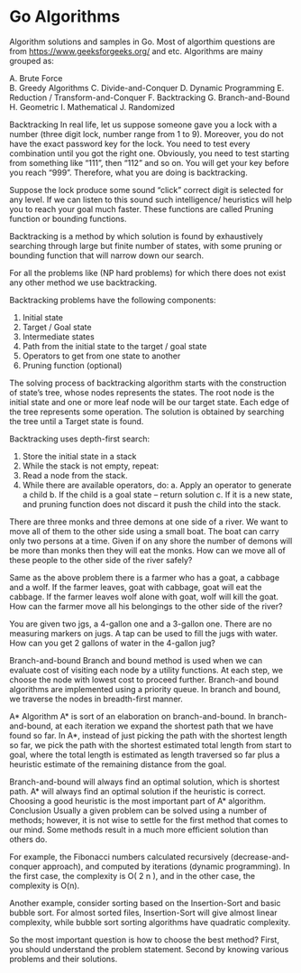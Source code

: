 # Go Algorithms
Algorithm solutions and samples in Go.
Most of algorthim questions are from https://www.geeksforgeeks.org/ and etc. Algorithms are mainy grouped as:

A. Brute Force  
B. Greedy Algorithms
C. Divide-and-Conquer
D. Dynamic Programming
E. Reduction / Transform-and-Conquer
F. Backtracking 
G. Branch-and-Bound
H. Geometric
I. Mathematical
J. Randomized



Backtracking
In real life, let us suppose someone gave you a lock with a number (three digit lock, number 
range from 1 to 9). Moreover, you do not have the exact password key for the lock. You need to 
test every combination until you got the right one. Obviously, you need to test starting from 
something like “111”, then “112” and so on. You will get your key before you reach “999”. Therefore, 
what you are doing is backtracking.

Suppose the lock produce some sound “click” correct digit is selected for any level. If we can 
listen to this sound such intelligence/ heuristics will help you to reach your goal much faster. 
These functions are called Pruning function or bounding functions. 

Backtracking is a method by which solution is found by exhaustively searching through large but finite 
number of states, with some pruning or bounding function that will narrow down our search.

For all the problems like (NP hard problems) for which there does not exist any other method we 
use backtracking.

Backtracking problems have the following components:
1. Initial state
2. Target / Goal state
3. Intermediate states
4. Path from the initial state to the target / goal state
5. Operators to get from one state to another
6. Pruning function (optional)

The solving process of backtracking algorithm starts with the construction of state’s tree, whose 
nodes represents the states. The root node is the initial state and one or more leaf node will be 
our target state. Each edge of the tree represents some operation. The solution is obtained by 
searching the tree until a Target state is found.

Backtracking uses depth-first search:
1) Store the initial state in a stack
2) While the stack is not empty, repeat:
3) Read a node from the stack.
4) While there are available operators, do:
a. Apply an operator to generate a child
b. If the child is a goal state – return solution
c. If it is a new state, and pruning function does not discard it push the child into the stack.

There are three monks and three demons at one side of a river. We want to move all of them to the 
other side using a small boat. The boat can carry only two persons at a time. Given if on any shore 
the number of demons will be more than monks then they will eat the monks. How can we move all of 
these people to the other side of the river safely?

Same as the above problem there is a farmer who has a goat, a cabbage and a wolf. If the farmer 
leaves, goat with cabbage, goat will eat the cabbage. If the farmer leaves wolf alone with goat, 
wolf will kill the goat. How can the farmer move all his belongings to the other side of the river?

You are given two jgs, a 4-gallon one and a 3-gallon one. There are no measuring markers on jugs. 
A tap can be used to fill the jugs with water. How can you get 2 gallons of water in the 4-gallon 
jug?

Branch-and-bound
Branch and bound method is used when we can evaluate cost of visiting each node by a utility 
functions. At each step, we choose the node with lowest cost to proceed further. Branch-and 
bound algorithms are implemented using a priority queue. In branch and bound, we traverse the 
nodes in breadth-first manner.

A* Algorithm
A* is sort of an elaboration on branch-and-bound. In branch-and-bound, at each iteration we 
expand the shortest path that we have found so far. In A*, instead of just picking the path with 
the shortest length so far, we pick the path with the shortest estimated total length from start 
to goal, where the total length is estimated as length traversed so far plus a heuristic estimate 
of the remaining distance from the goal.

Branch-and-bound will always find an optimal solution, which is shortest path. A* will always find an optimal solution if the heuristic is correct. Choosing a good heuristic is the most important part of A* algorithm.
Conclusion
Usually a given problem can be solved using a number of methods; however, it is not wise to settle for the first method that comes to our mind. Some methods result in a much more efficient solution than others do.

For example, the Fibonacci numbers calculated recursively (decrease-and-conquer approach), and computed by iterations (dynamic programming). In the first case, the complexity is O( 2 n ), and in the other case, the complexity is O(n).

Another example, consider sorting based on the Insertion-Sort and basic bubble sort. For almost sorted files, Insertion-Sort will give almost linear complexity, while bubble sort sorting algorithms have quadratic complexity.

So the most important question is how to choose the best method?
First, you should understand the problem statement.
Second by knowing various problems and their solutions.

